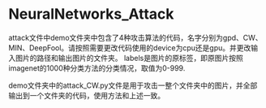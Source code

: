 # NeuralNetworks_Attack
attack文件中demo文件夹中包含了4种攻击算法的代码，名字分别为gpd、CW、MIN、DeepFool。请按照需要更改代码使用的device为cpu还是gpu。并更改输入图片的路径和输出图片的文件夹。
labels是图片的原标签，即原图片按照imagenet的1000种分类方法的分类情况，取值为0-999.

demo文件夹中的attack_CW.py文件是用于攻击一整个文件夹中的图片，并全部输出到一个文件夹的代码，使用方法和上述一致。

